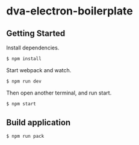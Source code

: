# dva-electron-boilerplate

## Getting Started

Install dependencies.

```bash
$ npm install
```

Start webpack and watch.

```bash
$ npm run dev
```

Then open another terminal, and run start.

```bash
$ npm start
```

## Build application

```bash
$ npm run pack
```
